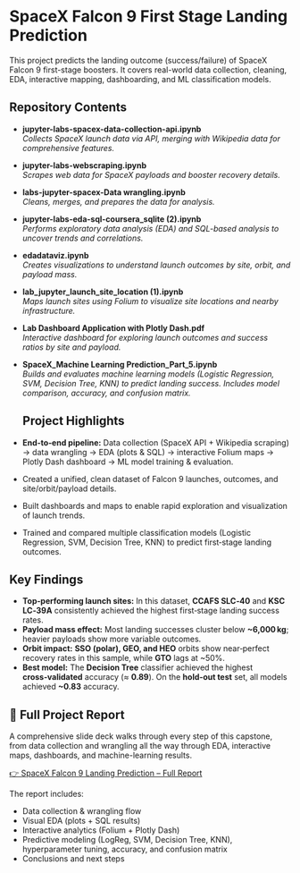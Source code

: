 # SpaceX Falcon 9 First Stage Landing Prediction

This project predicts the landing outcome (success/failure) of SpaceX Falcon 9 first-stage boosters. It covers real-world data collection, cleaning, EDA, interactive mapping, dashboarding, and ML classification models.

## Repository Contents

- **jupyter-labs-spacex-data-collection-api.ipynb**  
  *Collects SpaceX launch data via API, merging with Wikipedia data for comprehensive features.*

- **jupyter-labs-webscraping.ipynb**  
  *Scrapes web data for SpaceX payloads and booster recovery details.*

- **labs-jupyter-spacex-Data wrangling.ipynb**  
  *Cleans, merges, and prepares the data for analysis.*

- **jupyter-labs-eda-sql-coursera_sqlite (2).ipynb**  
  *Performs exploratory data analysis (EDA) and SQL-based analysis to uncover trends and correlations.*

- **edadataviz.ipynb**  
  *Creates visualizations to understand launch outcomes by site, orbit, and payload mass.*

- **lab_jupyter_launch_site_location (1).ipynb**  
  *Maps launch sites using Folium to visualize site locations and nearby infrastructure.*

- **Lab Dashboard Application with Plotly Dash.pdf**  
  *Interactive dashboard for exploring launch outcomes and success ratios by site and payload.*

- **SpaceX_Machine Learning Prediction_Part_5.ipynb**  
  *Builds and evaluates machine learning models (Logistic Regression, SVM, Decision Tree, KNN) to predict landing success. Includes model comparison, accuracy, and confusion matrix.*

  ## Project Highlights

- **End‑to‑end pipeline:** Data collection (SpaceX API + Wikipedia scraping) → data wrangling → EDA (plots & SQL) → interactive Folium maps → Plotly Dash dashboard → ML model training & evaluation.
- Created a unified, clean dataset of Falcon 9 launches, outcomes, and site/orbit/payload details.
- Built dashboards and maps to enable rapid exploration and visualization of launch trends.
- Trained and compared multiple classification models (Logistic Regression, SVM, Decision Tree, KNN) to predict first‑stage landing outcomes.

## Key Findings

- **Top‑performing launch sites:** In this dataset, **CCAFS SLC‑40** and **KSC LC‑39A** consistently achieved the highest first‑stage landing success rates.
- **Payload mass effect:** Most landing successes cluster below **~6,000 kg**; heavier payloads show more variable outcomes.
- **Orbit impact:** **SSO (polar), GEO, and HEO** orbits show near‑perfect recovery rates in this sample, while **GTO** lags at ~50%.
- **Best model:** The **Decision Tree** classifier achieved the highest **cross‑validated** accuracy (≈ **0.89**). On the **hold‑out test** set, all models achieved **~0.83** accuracy.

## 📄 Full Project Report

A comprehensive slide deck walks through every step of this capstone, from data collection and wrangling all the way through EDA, interactive maps, dashboards, and machine-learning results.  

[👉 SpaceX Falcon 9 Landing Prediction – Full Report](./SpaceX_Capstone_Presentation.pdf)

The report includes:
- Data collection & wrangling flow
- Visual EDA (plots + SQL results)
- Interactive analytics (Folium + Plotly Dash)
- Predictive modeling (LogReg, SVM, Decision Tree, KNN), hyperparameter tuning, accuracy, and confusion matrix
- Conclusions and next steps

